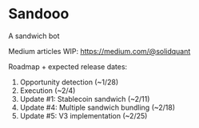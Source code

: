 # Sandooo

A sandwich bot

Medium articles WIP:
https://medium.com/@solidquant

Roadmap + expected release dates:
1. Opportunity detection (~1/28)
2. Execution (~2/4)
3. Update #1: Stablecoin sandwich (~2/11)
4. Update #4: Multiple sandwich bundling (~2/18)
5. Update #5: V3 implementation (~2/25)